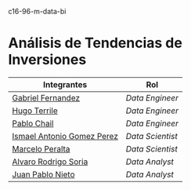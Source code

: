  c16-96-m-data-bi

# Análisis de Tendencias de Inversiones


| Integrantes | Rol |
|------------|------------|
| [Gabriel Fernandez](https://github.com/gabfer1896) | *Data Engineer* |
| [Hugo Terrile](https://github.com/hterril) | *Data Engineer* |
| [Pablo Chail](https://github.com/Pablochail) | *Data Engineer* |
| [Ismael Antonio Gomez Perez](https://github.com/IsmaelGomezPerez) | *Data Scientist* |
| [Marcelo Peralta](https://github.com/Tato2013) | *Data Scientist* |
| [Alvaro Rodrigo Soria](https://github.com/Alvarosc90) | *Data Analyst* |
| [Juan Pablo Nieto](https://github.com/JuanPabloNieto24) | *Data Analyst* |
